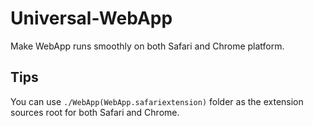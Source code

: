 Universal-WebApp
================

Make WebApp runs smoothly on both Safari and Chrome platform.


## Tips
You can use `./WebApp(WebApp.safariextension)` folder as the extension sources root for both Safari and Chrome.
